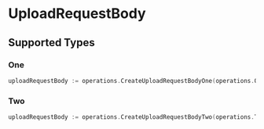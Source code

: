 # UploadRequestBody


## Supported Types

### One

```go
uploadRequestBody := operations.CreateUploadRequestBodyOne(operations.One{/* values here */})
```

### Two

```go
uploadRequestBody := operations.CreateUploadRequestBodyTwo(operations.Two{/* values here */})
```

